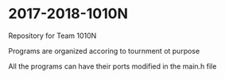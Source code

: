 # 2017-2018-1010N
Repository for Team 1010N

Programs are organized accoring to tournment ot purpose

All the programs can have their ports modified in the main.h file
